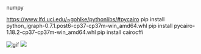 numpy

https://www.lfd.uci.edu/~gohlke/pythonlibs/#pycairo
pip install python_igraph-0.7.1.post6-cp37-cp37m-win_amd64.whl 
pip install pycairo-1.18.2-cp37-cp37m-win_amd64.whl
pip install cairocffi


![gif](https://i.imgur.com/E0w5sld.gifv)
![](http://i.imgur.com/OUkLi.gif)
